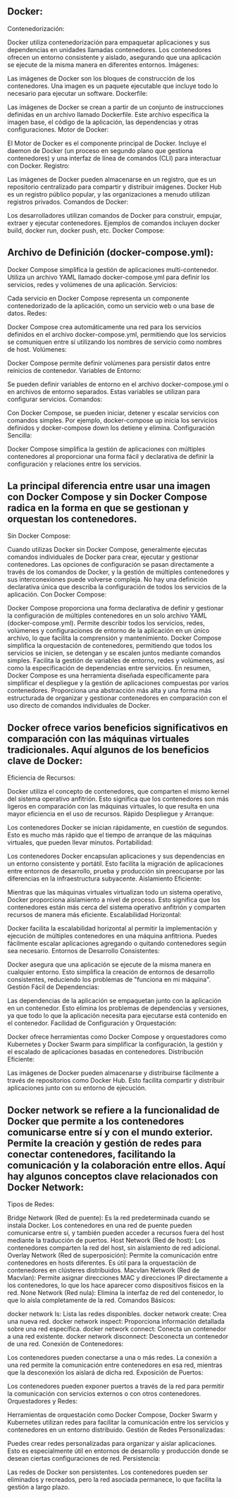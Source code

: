 ## Docker:

Contenedorización:

Docker utiliza contenedorización para empaquetar aplicaciones y sus dependencias en unidades llamadas contenedores.
Los contenedores ofrecen un entorno consistente y aislado, asegurando que una aplicación se ejecute de la misma manera en diferentes entornos.
Imágenes:

Las imágenes de Docker son los bloques de construcción de los contenedores. Una imagen es un paquete ejecutable que incluye todo lo necesario para ejecutar un software.
Dockerfile:

Las imágenes de Docker se crean a partir de un conjunto de instrucciones definidas en un archivo llamado Dockerfile. Este archivo especifica la imagen base, el código de la aplicación, las dependencias y otras configuraciones.
Motor de Docker:

El Motor de Docker es el componente principal de Docker. Incluye el daemon de Docker (un proceso en segundo plano que gestiona contenedores) y una interfaz de línea de comandos (CLI) para interactuar con Docker.
Registro:

Las imágenes de Docker pueden almacenarse en un registro, que es un repositorio centralizado para compartir y distribuir imágenes. Docker Hub es un registro público popular, y las organizaciones a menudo utilizan registros privados.
Comandos de Docker:

Los desarrolladores utilizan comandos de Docker para construir, empujar, extraer y ejecutar contenedores. Ejemplos de comandos incluyen docker build, docker run, docker push, etc.
Docker Compose:

## Archivo de Definición (docker-compose.yml):

Docker Compose simplifica la gestión de aplicaciones multi-contenedor. Utiliza un archivo YAML llamado docker-compose.yml para definir los servicios, redes y volúmenes de una aplicación.
Servicios:

Cada servicio en Docker Compose representa un componente contenedorizado de la aplicación, como un servicio web o una base de datos.
Redes:

Docker Compose crea automáticamente una red para los servicios definidos en el archivo docker-compose.yml, permitiendo que los servicios se comuniquen entre sí utilizando los nombres de servicio como nombres de host.
Volúmenes:

Docker Compose permite definir volúmenes para persistir datos entre reinicios de contenedor.
Variables de Entorno:

Se pueden definir variables de entorno en el archivo docker-compose.yml o en archivos de entorno separados. Estas variables se utilizan para configurar servicios.
Comandos:

Con Docker Compose, se pueden iniciar, detener y escalar servicios con comandos simples. Por ejemplo, docker-compose up inicia los servicios definidos y docker-compose down los detiene y elimina.
Configuración Sencilla:

Docker Compose simplifica la gestión de aplicaciones con múltiples contenedores al proporcionar una forma fácil y declarativa de definir la configuración y relaciones entre los servicios.


## La principal diferencia entre usar una imagen con Docker Compose y sin Docker Compose radica en la forma en que se gestionan y orquestan los contenedores.

Sin Docker Compose:

Cuando utilizas Docker sin Docker Compose, generalmente ejecutas comandos individuales de Docker para crear, ejecutar y gestionar contenedores.
Las opciones de configuración se pasan directamente a través de los comandos de Docker, y la gestión de múltiples contenedores y sus interconexiones puede volverse compleja.
No hay una definición declarativa única que describa la configuración de todos los servicios de la aplicación.
Con Docker Compose:

Docker Compose proporciona una forma declarativa de definir y gestionar la configuración de múltiples contenedores en un solo archivo YAML (docker-compose.yml).
Permite describir todos los servicios, redes, volúmenes y configuraciones de entorno de la aplicación en un único archivo, lo que facilita la comprensión y mantenimiento.
Docker Compose simplifica la orquestación de contenedores, permitiendo que todos los servicios se inicien, se detengan y se escalen juntos mediante comandos simples.
Facilita la gestión de variables de entorno, redes y volúmenes, así como la especificación de dependencias entre servicios.
En resumen, Docker Compose es una herramienta diseñada específicamente para simplificar el despliegue y la gestión de aplicaciones compuestas por varios contenedores. Proporciona una abstracción más alta y una forma más estructurada de organizar y gestionar contenedores en comparación con el uso directo de comandos individuales de Docker.

## Docker ofrece varios beneficios significativos en comparación con las máquinas virtuales tradicionales. Aquí algunos de los beneficios clave de Docker:

Eficiencia de Recursos:

Docker utiliza el concepto de contenedores, que comparten el mismo kernel del sistema operativo anfitrión. Esto significa que los contenedores son más ligeros en comparación con las máquinas virtuales, lo que resulta en una mayor eficiencia en el uso de recursos.
Rápido Despliegue y Arranque:

Los contenedores Docker se inician rápidamente, en cuestión de segundos. Esto es mucho más rápido que el tiempo de arranque de las máquinas virtuales, que pueden llevar minutos.
Portabilidad:

Los contenedores Docker encapsulan aplicaciones y sus dependencias en un entorno consistente y portátil. Esto facilita la migración de aplicaciones entre entornos de desarrollo, prueba y producción sin preocuparse por las diferencias en la infraestructura subyacente.
Aislamiento Eficiente:

Mientras que las máquinas virtuales virtualizan todo un sistema operativo, Docker proporciona aislamiento a nivel de proceso. Esto significa que los contenedores están más cerca del sistema operativo anfitrión y comparten recursos de manera más eficiente.
Escalabilidad Horizontal:

Docker facilita la escalabilidad horizontal al permitir la implementación y ejecución de múltiples contenedores en una máquina anfitriona. Puedes fácilmente escalar aplicaciones agregando o quitando contenedores según sea necesario.
Entornos de Desarrollo Consistentes:

Docker asegura que una aplicación se ejecute de la misma manera en cualquier entorno. Esto simplifica la creación de entornos de desarrollo consistentes, reduciendo los problemas de "funciona en mi máquina".
Gestión Fácil de Dependencias:

Las dependencias de la aplicación se empaquetan junto con la aplicación en un contenedor. Esto elimina los problemas de dependencias y versiones, ya que todo lo que la aplicación necesita para ejecutarse está contenido en el contenedor.
Facilidad de Configuración y Orquestación:

Docker ofrece herramientas como Docker Compose y orquestadores como Kubernetes y Docker Swarm para simplificar la configuración, la gestión y el escalado de aplicaciones basadas en contenedores.
Distribución Eficiente:

Las imágenes de Docker pueden almacenarse y distribuirse fácilmente a través de repositorios como Docker Hub. Esto facilita compartir y distribuir aplicaciones junto con su entorno de ejecución.


## Docker network se refiere a la funcionalidad de Docker que permite a los contenedores comunicarse entre sí y con el mundo exterior. Permite la creación y gestión de redes para conectar contenedores, facilitando la comunicación y la colaboración entre ellos. Aquí hay algunos conceptos clave relacionados con Docker Network:

Tipos de Redes:

Bridge Network (Red de puente): Es la red predeterminada cuando se instala Docker. Los contenedores en una red de puente pueden comunicarse entre sí, y también pueden acceder a recursos fuera del host mediante la traducción de puertos.
Host Network (Red de host): Los contenedores comparten la red del host, sin aislamiento de red adicional.
Overlay Network (Red de superposición): Permite la comunicación entre contenedores en hosts diferentes. Es útil para la orquestación de contenedores en clústeres distribuidos.
Macvlan Network (Red de Macvlan): Permite asignar direcciones MAC y direcciones IP directamente a los contenedores, lo que los hace aparecer como dispositivos físicos en la red.
None Network (Red nula): Elimina la interfaz de red del contenedor, lo que lo aísla completamente de la red.
Comandos Básicos:

docker network ls: Lista las redes disponibles.
docker network create: Crea una nueva red.
docker network inspect: Proporciona información detallada sobre una red específica.
docker network connect: Conecta un contenedor a una red existente.
docker network disconnect: Desconecta un contenedor de una red.
Conexión de Contenedores:

Los contenedores pueden conectarse a una o más redes. La conexión a una red permite la comunicación entre contenedores en esa red, mientras que la desconexión los aislará de dicha red.
Exposición de Puertos:

Los contenedores pueden exponer puertos a través de la red para permitir la comunicación con servicios externos o con otros contenedores.
Orquestadores y Redes:

Herramientas de orquestación como Docker Compose, Docker Swarm y Kubernetes utilizan redes para facilitar la comunicación entre los servicios y contenedores en un entorno distribuido.
Gestión de Redes Personalizadas:

Puedes crear redes personalizadas para organizar y aislar aplicaciones. Esto es especialmente útil en entornos de desarrollo y producción donde se desean ciertas configuraciones de red.
Persistencia:

Las redes de Docker son persistentes. Los contenedores pueden ser eliminados y recreados, pero la red asociada permanece, lo que facilita la gestión a largo plazo.


